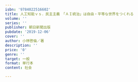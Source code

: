 ```yaml
---
isbn: '9784022516602'
title: 人工知能ｖｓ．民主主義　「ＡＩ統治」は自由・平等な世界をつくれる
volume: ''
series: ''
publisher: 朝日新聞出版
pubdate: '2019-12-06'
cover: ''
author: 小林啓倫／著
description: ''
price: '0'
genre: ''
target: 一般
format: 単行本
content: 社会

---
```

